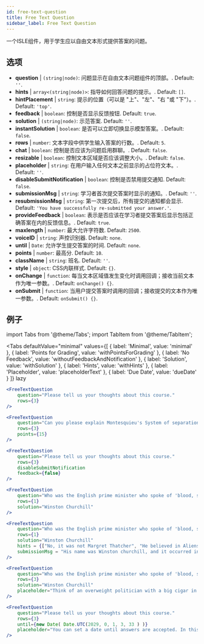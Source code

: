 ```yaml
---
id: free-text-question 
title: Free Text Question
sidebar_label: Free Text Question
---
```


一个ISLE组件，用于学生应以自由文本形式提供答案的问题。

## 选项

* __question__ | `(string|node)`: 问题显示在自由文本问题组件的顶部。. Default: `''`.
* __hints__ | `array<(string|node)>`: 指导如何回答问题的提示。. Default: `[]`.
* __hintPlacement__ | `string`: 提示的位置（可以是 "上"、"左"、"右 "或 "下"）。. Default: `'top'`.
* __feedback__ | `boolean`: 控制是否显示反馈按钮. Default: `true`.
* __solution__ | `(string|node)`: 示范答案. Default: `''`.
* __instantSolution__ | `boolean`: 是否可以立即切换显示模型答案。. Default: `false`.
* __rows__ | `number`: 文本字段中供学生输入答案的行数。. Default: `5`.
* __chat__ | `boolean`: 控制是否应该为问题启用群聊。. Default: `false`.
* __resizable__ | `boolean`: 控制文本区域是否应该调整大小。. Default: `false`.
* __placeholder__ | `string`: 在用户输入任何文本之前显示的占位符文本。. Default: `''`.
* __disableSubmitNotification__ | `boolean`: 控制是否禁用提交通知. Default: `false`.
* __submissionMsg__ | `string`: 学习者首次提交答案时显示的通知。. Default: `''`.
* __resubmissionMsg__ | `string`: 第一次提交后，所有提交的通知都会显示. Default: `'You have successfully re-submitted your answer.'`.
* __provideFeedback__ | `boolean`: 表示是否应该在学习者提交答案后显示包括正确答案在内的反馈信息。. Default: `true`.
* __maxlength__ | `number`: 最大允许字符数. Default: `2500`.
* __voiceID__ | `string`: 声控识别器. Default: `none`.
* __until__ | `Date`: 允许学生提交答案的时间. Default: `none`.
* __points__ | `number`: 最高分. Default: `10`.
* __className__ | `string`: 班名. Default: `''`.
* __style__ | `object`: CSS内联样式. Default: `{}`.
* __onChange__ | `function`: 每当文本区域值发生变化时调用回调；接收当前文本作为唯一参数。. Default: `onChange() {}`.
* __onSubmit__ | `function`: 当用户提交答案时调用的回调；接收提交的文本作为唯一参数。. Default: `onSubmit() {}`.


## 例子

import Tabs from '@theme/Tabs';
import TabItem from '@theme/TabItem';

<Tabs
    defaultValue="minimal"
    values={[
        { label: 'Minimal', value: 'minimal' },
        { label: 'Points for Grading', value: 'withPointsForGrading' },
        { label: 'No Feedback', value: 'withoutFeedbackAndNotification' },
        { label: 'Solution', value: 'withSolution' },
        { label: 'Hints', value: 'withHints' },
        { label: 'Placeholder', value: 'placeholderText' },
        { label: 'Due Date', value: 'dueDate' }
    ]}
    lazy
>

<TabItem value="minimal" >

```jsx live
<FreeTextQuestion 
    question="Please tell us your thoughts about this course." 
    rows={3} 
/>
```
</TabItem>

<TabItem value="withPointsForGrading" >

```jsx live
<FreeTextQuestion 
    question="Can you please explain Montesquieu's System of separation of powers?" 
    rows={3} 
    points={15}
/>
```

</TabItem>

<TabItem value="withoutFeedbackAndNotification" >

```jsx live
<FreeTextQuestion 
    question="Please tell us your thoughts about this course." 
    rows={3}
    disableSubmitNotification 
    feedback={false}
/>
```

</TabItem>

<TabItem value="withSolution" > 

```jsx live
<FreeTextQuestion 
    question="Who was the English prime minister who spoke of 'blood, sweat and tears'?" 
    rows={1} 
    solution="Winston Churchill" 
/>
```

</TabItem>

<TabItem value="withHints" >

```jsx live
<FreeTextQuestion 
    question="Who was the English prime minister who spoke of 'blood, sweat and tears'?" 
    rows={1} 
    solution="Winston Churchill" 
    hints = {["No, it was not Margret Thatcher", "He believed in Aliens by the way", "His first name was Winston - like the guy in 1984"]}
    submissionMsg = "His name was Winston churchill, and it occurred in a speech given by him to the House of Commons of the Parliament of the United Kingdom on 13 May 1940. The speech is sometimes known by that name"
/>
```

</TabItem>

<TabItem value="placeholderText" >

```jsx live
<FreeTextQuestion 
    question="Who was the English prime minister who spoke of 'blood, sweat and tears'?" 
    rows={3} 
    solution="Winston Churchill" 
    placeholder="Think of an overweight politician with a big cigar in his mouth."
/>
```

</TabItem>

<TabItem value="dueDate" >

```jsx live
<FreeTextQuestion 
    question="Please tell us your thoughts about this course." 
    rows={3} 
    until={new Date( Date.UTC(2029, 0, 1, 3, 33 ) )}
    placeholder="You can set a date until answers are accepted. In this case it is 2020, 1st of January, 3:30 am UTC time."
/>
```

</TabItem>

</Tabs>
